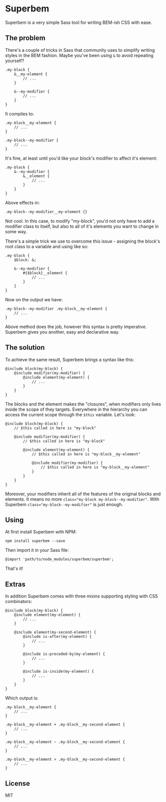 # Superbem
Superbem is a very simple Sass tool for writing BEM-ish CSS with ease.

## The problem
There's a couple of tricks in Sass that community uses to simplify writing styles in the BEM fashion. Maybe you've been using `&` to avoid repeating yourself?
```
.my-block {
    &__my-element {
        // ...
    }

    &--my-modifier {
        // ...
    }
}
```
It compiles to:
```
.my-block__my-element {
    // ...
}

.my-block--my-modifier {
    // ...
}
```
It's fine, at least until you'd like your block's modifier to affect it's element:
```
.my-block {
    &--my-modifier {
        &__element {
            // ...
        }
    }
}
```
Above effects in:
```
.my-block--my-modifier__my-element {}
```
Not cool. In this case, to modify "my-block", you'd not only have to add a modifier class to itself, but also to all of it's elements you want to change in some way.

There's a simple trick we use to overcome this issue - assigning the block's root class to a variable and using like so:
```
.my-block {
    $block: &;

    &--my-modifier {
        #{$block}__element {
            // ...
        }
    }
}
```
Now on the output we have:
```
.my-block--my-modifier .my-block__my-element {
    // ...
}
```
Above method does the job, however this syntax is pretty imperative. Superbem gives you another, easy and declarative way.

## The solution
To achieve the same result, Superbem brings a syntax like this:
```
@include block(my-block) {
    @include modifier(my-modifier) {
        @include element(my-element) {
            // ...
        }
    }
}
```
The blocks and the element makes the "closures", when modifiers only lives inside the scope of they targets. Everywhere in the hierarchy you can access the current scope through the `$this` variable. Let's look:
```
@include block(my-block) {
    // $this called in here is "my-block"

    @include modifier(my-modifier) {
        // $this called in here is "my-block"

        @include element(my-element) {
            // $this called in here is "my-block__my-element"

            @include modifier(my-modifier) {
                // $this called in here is "my-block__my-element"
            }
        }
    }
}
```
Moreover, your modifiers inherit all of the features of the original blocks and elements. It means no more `class="my-block my-block--my-modifier"`. With Superbem `class="my-block--my-modifier"` is just enough.

## Using
At first install Superbem with NPM:
```
npm install superbem --save
```
Then import it in your Sass file:
```
@import 'path/to/node_modules/superbem/superbem';
```
That's it!

## Extras
In addition Superbem comes with three mixins supporting styling with CSS combinators:
```
@include block(my-block) {
    @include element(my-element) {
        // ...
    }

    @include element(my-second-element) {
        @include is-after(my-element) {
            // ...
        }

        @include is-preceded-by(my-element) {
            // ...
        }

        @include is-inside(my-element) {
            // ...
        }
    }
}
```
Which output is:
```
.my-block__my-element {
    // ...
}

.my-block__my-element + .my-block__my-second-element {
    // ...
}

.my-block__my-element ~ .my-block__my-second-element {
    // ...
}

.my-block__my-element > .my-block__my-second-element {
    // ...
}
```
## License
MIT
